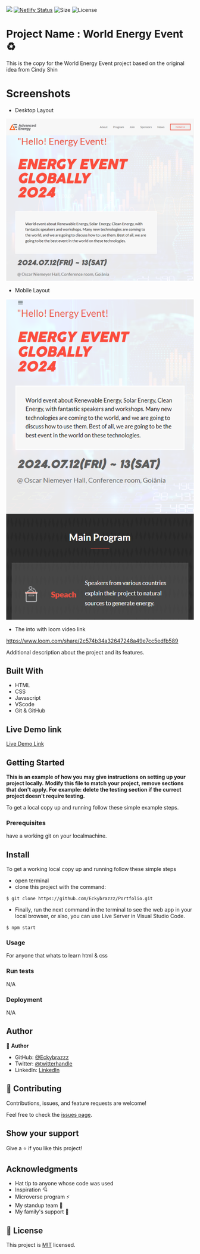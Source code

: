 ![](https://img.shields.io/badge/Microverse-blueviolet)
[![Netlify Status](https://api.netlify.com/api/v1/badges/fa9ddac6-7ed7-4ce5-b24e-20545ad72db4/deploy-status)](https://app.netlify.com/sites/world-energy-event/deploys)
![Size](https://github-size-badge.herokuapp.com/mrEckendonk/World-Energy-Event.svg)
![License](https://img.shields.io/badge/license-MIT-green.svg)

# Project Name : World Energy Event ♻️

This is the copy for the World Energy Event project based on the original idea from Cindy Shin

# Screenshots
- Desktop Layout

![Desktop_Layout](assets/images/desktop.png)

- Mobile Layout

![Mobile_Layout](assets/images/mobile.png)

- The into with loom video link

https://www.loom.com/share/2c574b34a32647248a49e7cc5edfb589

Additional description about the project and its features.

## Built With

- HTML 
- CSS
- Javascript
- VScode
- Git & GitHub
## Live Demo link

[Live Demo Link](https://world-energy-event.netlify.app/)


## Getting Started

**This is an example of how you may give instructions on setting up your project locally.**
**Modify this file to match your project, remove sections that don't apply. For example: delete the testing section if the currect project doesn't require testing.**


To get a local copy up and running follow these simple example steps.

### Prerequisites
have a working git on your localmachine.
## Install
To get a working local copy up and running follow these simple steps
- open terminal
- clone this project with the command:


```
$ git clone https://github.com/Eckybrazzz/Portfolio.git
```
- Finally, run the next command in the terminal to see the web app in your local browser, or also, you can use Live Server in Visual Studio Code.
```
$ npm start
```
### Usage
For anyone that whats to learn html & css
### Run tests
N/A
### Deployment
N/A


## Author

👤 **Author**

- GitHub: [@Eckybrazzz](https://github.com/Eckybrazzz)
- Twitter: [@twitterhandle](https://twitter.com/mike_eckendonk)
- LinkedIn: [LinkedIn](https://www.linkedin.com/in/mike-van-eckendonk)

## 🤝 Contributing

Contributions, issues, and feature requests are welcome!

Feel free to check the [issues page](https://github.com/Eckybrazzz/Portfolio/issues).

## Show your support

Give a ⭐️ if you like this project!

## Acknowledgments

- Hat tip to anyone whose code was used
- Inspiration 💘
- Microverse program ⚡
- My standup team 🏹
- My family's support 🙌

## 📝 License

This project is [MIT](./MIT.md) licensed.
